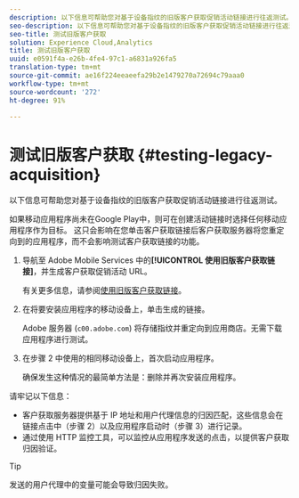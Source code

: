 ```yaml
---
description: 以下信息可帮助您对基于设备指纹的旧版客户获取促销活动链接进行往返测试。
seo-description: 以下信息可帮助您对基于设备指纹的旧版客户获取促销活动链接进行往返测试。
seo-title: 测试旧版客户获取
solution: Experience Cloud,Analytics
title: 测试旧版客户获取
uuid: e0591f4a-e26b-4fe4-97c1-a6831a926fa5
translation-type: tm+mt
source-git-commit: ae16f224eeaeefa29b2e1479270a72694c79aaa0
workflow-type: tm+mt
source-wordcount: '272'
ht-degree: 91%

---
```



# 测试旧版客户获取 {#testing-legacy-acquisition}

以下信息可帮助您对基于设备指纹的旧版客户获取促销活动链接进行往返测试。

如果移动应用程序尚未在Google Play中，则可在创建活动链接时选择任何移动应用程序作为目标。 这只会影响在您单击客户获取链接后客户获取服务器将您重定向到的应用程序，而不会影响测试客户获取链接的功能。

1. 导航至 Adobe Mobile Services 中的&#x200B;**[!UICONTROL 使用旧版客户获取链接]**，并生成客户获取促销活动 URL。

   有关更多信息，请参阅[使用旧版客户获取链接](/help/using/acquisition-main/c-marketing-links-builder/t-create-edit-adobe-links/c-use-legacy-acquisition-links/c-use-legacy-acquisition-links.md)。

1. 在将要安装应用程序的移动设备上，单击生成的链接。

   Adobe 服务器 (`c00.adobe.com`) 将存储指纹并重定向到应用商店。无需下载应用程序进行测试。

1. 在步骤 2 中使用的相同移动设备上，首次启动应用程序。

   确保发生这种情况的最简单方法是：删除并再次安装应用程序。

请牢记以下信息：

* 客户获取服务器提供基于 IP 地址和用户代理信息的归因匹配，这些信息会在链接点击中（步骤 2）以及应用程序启动时（步骤 3）进行记录。
* 通过使用 HTTP 监控工具，可以监控从应用程序发送的点击，以提供客户获取归因验证。

>[!TIP]
>
>发送的用户代理中的变量可能会导致归因失败。
